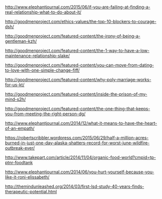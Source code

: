 <a href="http://www.elephantjournal.com/2015/06/if-you-are-failing-at-finding-a-real-relationship-what-to-do-about-it/" target="_blank">http://www.elephantjournal.com/2015/06/if-you-are-failing-at-finding-a-real-relationship-what-to-do-about-it/</a>

<a href="http://goodmenproject.com/ethics-values/the-top-10-blockers-to-courage-dsh/" target="_blank">http://goodmenproject.com/ethics-values/the-top-10-blockers-to-courage-dsh/</a>

<a href="http://goodmenproject.com/featured-content/the-irony-of-being-a-gentleman-kzh/" target="_blank">http://goodmenproject.com/featured-content/the-irony-of-being-a-gentleman-kzh/</a>

<a href="http://goodmenproject.com/featured-content/the-1-way-to-have-a-low-maintenance-relationship-slake/" target="_blank">http://goodmenproject.com/featured-content/the-1-way-to-have-a-low-maintenance-relationship-slake/</a>

<a href="http://goodmenproject.com/featured-content/you-can-move-from-dating-to-love-with-one-simple-change-fiff/" target="_blank">http://goodmenproject.com/featured-content/you-can-move-from-dating-to-love-with-one-simple-change-fiff/</a>

<a href="http://goodmenproject.com/featured-content/why-poly-marriage-works-for-us-kt/" target="_blank">http://goodmenproject.com/featured-content/why-poly-marriage-works-for-us-kt/</a>

<a href="http://goodmenproject.com/featured-content/inside-the-prison-of-my-mind-s2h/" target="_blank">http://goodmenproject.com/featured-content/inside-the-prison-of-my-mind-s2h/</a>

<a href="http://goodmenproject.com/featured-content/the-one-thing-that-keeps-you-from-meeting-the-right-person-dg/" target="_blank">http://goodmenproject.com/featured-content/the-one-thing-that-keeps-you-from-meeting-the-right-person-dg/</a>

<a href="http://www.elephantjournal.com/2014/12/what-it-means-to-have-the-heart-of-an-empath/" target="_blank">http://www.elephantjournal.com/2014/12/what-it-means-to-have-the-heart-of-an-empath/</a>

<a href="https://robertscribbler.wordpress.com/2015/06/29/half-a-million-acres-burned-in-just-one-day-alaska-shatters-record-for-worst-june-wildfire-outbreak-ever/" target="_blank">https://robertscribbler.wordpress.com/2015/06/29/half-a-million-acres-burned-in-just-one-day-alaska-shatters-record-for-worst-june-wildfire-outbreak-ever/</a>

<a href="http://www.takepart.com/article/2014/11/04/organic-food-world?cmpid=tp-ptnr-foodtank" target="_blank">http://www.takepart.com/article/2014/11/04/organic-food-world?cmpid=tp-ptnr-foodtank</a>

<a href="http://www.elephantjournal.com/2014/06/you-hurt-yourself-because-you-like-it-roni-elissabeth/" target="_blank">http://www.elephantjournal.com/2014/06/you-hurt-yourself-because-you-like-it-roni-elissabeth/</a>

<a href="http://themindunleashed.org/2014/03/first-lsd-study-40-years-finds-therapeutic-potential.html" target="_blank">http://themindunleashed.org/2014/03/first-lsd-study-40-years-finds-therapeutic-potential.html</a>

